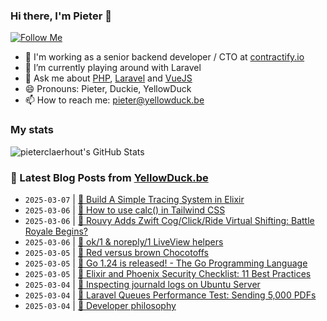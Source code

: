### Hi there, I'm Pieter 👋  
[![Follow Me](https://img.shields.io/github/followers/pieterclaerhout?label=Follow&style=social)](https://github.com/pieterclaerhout)

- 🏢 I'm working as a senior backend developer / CTO at [contractify.io](https://contractify.io)
- 🌱 I’m currently playing around with Laravel
- 💬 Ask me about [PHP](https://php.net), [Laravel](http://laravel.com) and [VueJS](https://vuejs.org)
- 😄 Pronouns: Pieter, Duckie, YellowDuck
- 📫 How to reach me: pieter@yellowduck.be

### My stats

![pieterclaerhout's GitHub Stats](https://github-readme-stats.vercel.app/api?username=pieterclaerhout&show_icons=true&count_private=true&line_height=40)

### 📩 Latest Blog Posts from [YellowDuck.be](https://www.yellowduck.be/)
<!-- BLOG-POST-LIST:START -->
- `2025-03-07` | [🔗 Build A Simple Tracing System in Elixir](https://www.yellowduck.be/posts/build-a-simple-tracing-system-in-elixir)  
- `2025-03-06` | [🐥 How to use calc&lpar;&rpar; in Tailwind CSS](https://www.yellowduck.be/posts/how-to-use-calc-in-tailwind-css)  
- `2025-03-06` | [🔗 Rouvy Adds Zwift Cog/Click/Ride Virtual Shifting: Battle Royale Begins?](https://www.yellowduck.be/posts/rouvy-adds-zwift-cog-click-ride-virtual-shifting-battle-royale-begins)  
- `2025-03-06` | [🔗 ok/1 &amp; noreply/1 LiveView helpers](https://www.yellowduck.be/posts/ok-1-noreply-1-liveview-helpers)  
- `2025-03-05` | [🐥 Red versus brown Chocotoffs](https://www.yellowduck.be/posts/red-versus-brown-chocotoffs)  
- `2025-03-05` | [🔗 Go 1.24 is released! - The Go Programming Language](https://www.yellowduck.be/posts/go-1-24-is-released-the-go-programming-language)  
- `2025-03-05` | [🔗 Elixir and Phoenix Security Checklist: 11 Best Practices](https://www.yellowduck.be/posts/elixir-and-phoenix-security-checklist-11-best-practices)  
- `2025-03-04` | [🐥 Inspecting journald logs on Ubuntu Server](https://www.yellowduck.be/posts/inspecting-journald-logs-on-ubuntu-server)  
- `2025-03-04` | [🔗 Laravel Queues Performance Test: Sending 5,000 PDFs](https://www.yellowduck.be/posts/laravel-queues-performance-test-sending-5-000-pdfs)  
- `2025-03-04` | [🔗 Developer philosophy](https://www.yellowduck.be/posts/developer-philosophy)  

<!-- BLOG-POST-LIST:END -->
